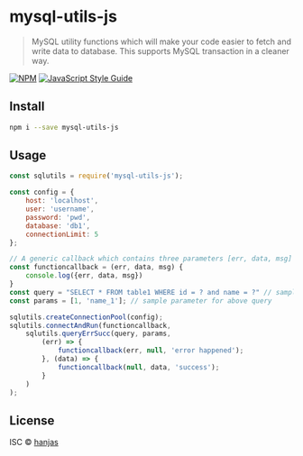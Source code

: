 # mysql-utils-js

> MySQL utility functions which will make your code easier to fetch and write data to database. This supports MySQL transaction in a cleaner way.

[![NPM](https://img.shields.io/npm/v/mysql-utils-js.svg)](https://www.npmjs.com/package/mysql-utils-js) [![JavaScript Style Guide](https://img.shields.io/badge/code_style-standard-brightgreen.svg)](https://standardjs.com)

## Install

```bash
npm i --save mysql-utils-js
```

## Usage

```jsx
const sqlutils = require('mysql-utils-js');

const config = {
    host: 'localhost',
    user: 'username',
    password: 'pwd',
    database: 'db1',
    connectionLimit: 5
};

// A generic callback which contains three parameters [err, data, msg]
const functioncallback = (err, data, msg) {
    console.log({err, data, msg})
}
const query = "SELECT * FROM table1 WHERE id = ? and name = ?" // sample query
const params = [1, 'name_1']; // sample parameter for above query

sqlutils.createConnectionPool(config);
sqlutils.connectAndRun(functioncallback, 
    sqlutils.queryErrSucc(query, params, 
        (err) => {
            functioncallback(err, null, 'error happened'); 
        }, (data) => {
            functioncallback(null, data, 'success');
        }
    )
);
```

## License

ISC © [hanjas](https://github.com/hanjas)